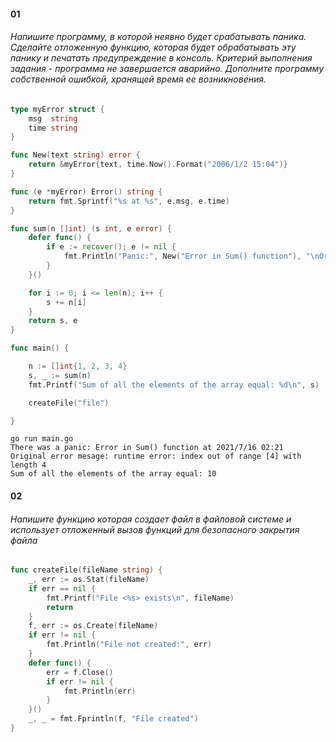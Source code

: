 
#### 01
###### Напишите программу, в которой неявно будет срабатывать паника. Сделайте отложенную функцию, которая будет обрабатывать эту панику и печатать предупреждение в консоль. Критерий выполнения задания - программа не завершается аварийно. Дополните программу собственной ошибкой, хранящей время ее возникновения.

```go
type myError struct {
	msg  string
	time string
}

func New(text string) error {
	return &myError{text, time.Now().Format("2006/1/2 15:04")}
}

func (e *myError) Error() string {
	return fmt.Sprintf("%s at %s", e.msg, e.time)
}

func sum(n []int) (s int, e error) {
	defer func() {
		if e := recover(); e != nil {
			fmt.Println("Panic:", New("Error in Sum() function"), "\nOriginal error mesage:", e)
		}
	}()

	for i := 0; i <= len(n); i++ {
		s += n[i]
	}
	return s, e
}

func main() {

	n := []int{1, 2, 3, 4}
	s, _ := sum(n)
	fmt.Printf("Sum of all the elements of the array equal: %d\n", s)

	createFile("file")

}
```

```
go run main.go
There was a panic: Error in Sum() function at 2021/7/16 02:21 
Original error mesage: runtime error: index out of range [4] with length 4
Sum of all the elements of the array equal: 10
```

#### 02
###### Напишите функцию которая создает файл в файловой системе и использует отложенный вызов функций для безопасного закрытия файла


```go
func createFile(fileName string) {
	_, err := os.Stat(fileName)
	if err == nil {
		fmt.Printf("File <%s> exists\n", fileName)
		return
	}
	f, err := os.Create(fileName)
	if err != nil {
		fmt.Println("File not created:", err)
	}
	defer func() {
		err = f.Close()
		if err != nil {
			fmt.Println(err)
		}
	}()
	_, _ = fmt.Fprintln(f, "File created")
}
```

<br />
